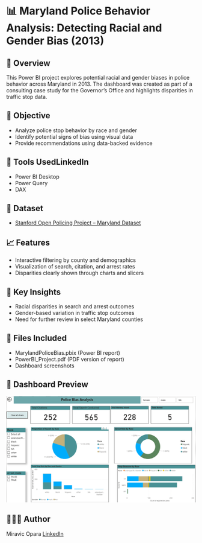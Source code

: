 # 📊 Maryland Police Behavior Analysis: Detecting Racial and Gender Bias (2013)

## 📌 Overview
This Power BI project explores potential racial and gender biases in police behavior across Maryland in 2013. The dashboard was created as part of a consulting case study for the Governor’s Office and highlights disparities in traffic stop data.

## 🎯 Objective
- Analyze police stop behavior by race and gender
- Identify potential signs of bias using visual data
- Provide recommendations using data-backed evidence

## 🧰 Tools Used**LinkedIn**
- Power BI Desktop
- Power Query
- DAX

## 📁 Dataset
- [Stanford Open Policing Project – Maryland Dataset](https://stacks.stanford.edu/file/druid:yg821jf8611/yg821jf8611_md_statewide_2020_04_01.csv.zip)

## 📈 Features
- Interactive filtering by county and demographics
- Visualization of search, citation, and arrest rates
- Disparities clearly shown through charts and slicers

## 🧠 Key Insights
- Racial disparities in search and arrest outcomes
- Gender-based variation in traffic stop outcomes
- Need for further review in select Maryland counties

## 📎 Files Included
- MarylandPoliceBias.pbix (Power BI report)
- PowerBI_Project.pdf (PDF version of report)
- Dashboard screenshots

## 📸 Dashboard Preview
![Dashboard Screenshot](https://github.com/Miravic1/maryland-police-bias-powerbi/blob/main/MPB-Dashboard.png?raw=true)

## 👩🏽‍💻 Author
Miravic Opara 
[LinkedIn](https://www.linkedin.com/in/miravic-opara-218a262b9)

